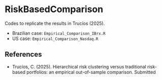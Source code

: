 # RiskBasedComparison

Codes to replicate the results in Trucíos (2025). 

- Brazilian case: `Empirical_Comparison_IBrx.R`
- US case: `Empirical_Comparison_Nasdaq.R`


## References
- Trucíos, C. (2025). Hierarchical risk clustering versus traditional risk-based portfolios: an empirical out-of-sample comparison. Submitted
